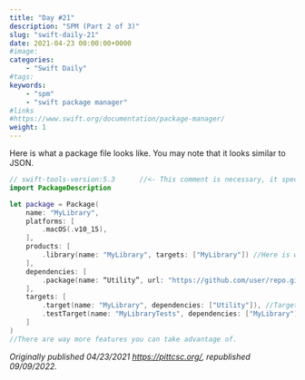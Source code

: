 ```yaml
---
title: "Day #21"
description: "SPM (Part 2 of 3)"
slug: "swift-daily-21"
date: 2021-04-23 00:00:00+0000
#image:
categories:
    - "Swift Daily"
#tags:
keywords:
    - "spm"
    - "swift package manager"
#links
#https://www.swift.org/documentation/package-manager/
weight: 1
---
```


Here is what a package file looks like. You may note that it looks similar to JSON.

```swift
// swift-tools-version:5.3      //<- This comment is necessary, it specifies tool version
import PackageDescription

let package = Package(
    name: "MyLibrary",
    platforms: [
        .macOS(.v10_15),
    ],
    products: [
        .library(name: "MyLibrary", targets: ["MyLibrary"]) //Here is where you can define products. They can be libraries or executables
    ],
    dependencies: [
        .package(name: “Utility”, url: "https://github.com/user/repo.git", from: "1.0.0") //Import the latest version >1.0.0. Alternatively, you can use .exact(“1.0.0”) to get an exact version. There are also ranges and such. If there are multiple packages, SPM will try to get the most up to date combination where all dependencies work with eachother.
    ],
    targets: [
        .target(name: "MyLibrary", dependencies: ["Utility"]), //Targets, basically what you would run.
        .testTarget(name: "MyLibraryTests", dependencies: ["MyLibrary"])
    ]
)
//There are way more features you can take advantage of.
```

*Originally published 04/23/2021 https://pittcsc.org/, republished 09/09/2022.*
